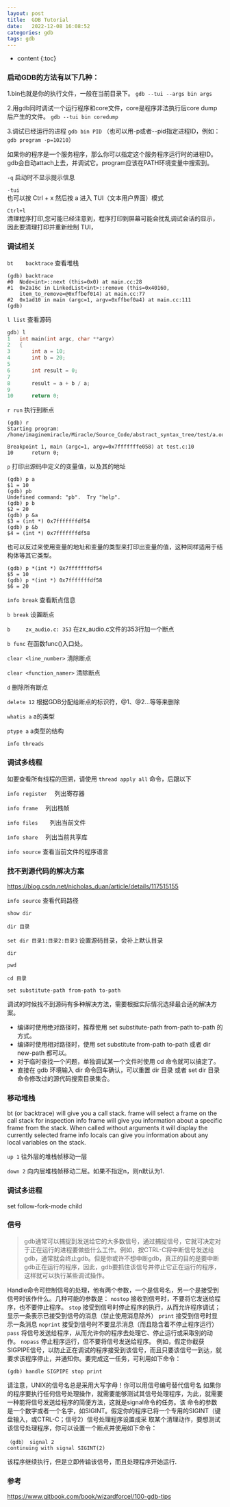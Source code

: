 ```yaml
---
layout: post
title:  GDB Tutorial
date:   2022-12-08 16:08:52
categories: gdb
tags: gdb
---
```


* content
{:toc}

### 启动GDB的方法有以下几种：
1.bin也就是你的执行文件，一般在当前目录下。
``gdb --tui --args bin args``

2.用gdb同时调试一个运行程序和core文件，core是程序非法执行后core dump后产生的文件。
``gdb --tui bin coredump``

3.调试已经运行的进程
``gdb bin PID``
（也可以用-p或者--pid指定进程ID，例如：``gdb program -p=10210``）

如果你的程序是一个服务程序，那么你可以指定这个服务程序运行时的进程ID。gdb会自动attach上去，并调试它。program应该在PATH环境变量中搜索到。

``-q``
启动时不显示提示信息

``-tui``			
也可以按 Ctrl + x 然后按 a 进入 TUI（文本用户界面）模式

``Ctrl+l``			
清理程序打印,您可能已经注意到，程序打印到屏幕可能会扰乱调试会话的显示，因此要清理打印并重新绘制 TUI，


### 调试相关
``bt	backtrace``	查看堆栈
``` shell
(gdb) backtrace
#0  Node<int>::next (this=0x0) at main.cc:28
#1  0x2a16c in LinkedList<int>::remove (this=0x40160, 
    item_to_remove=@0xffbef014) at main.cc:77
#2  0x1ad10 in main (argc=1, argv=0xffbef0a4) at main.cc:111
(gdb)
```

``l	list``		查看源码
``` c++
gdb) l
1	int main(int argc, char **argv)
2	{
3	    int a = 10;
4	    int b = 20;
5	
6	    int result = 0;
7	
8	    result = a + b / a;
9	
10	    return 0;
```

``r	run``			执行到断点
``` shell
(gdb) r
Starting program: /home/imaginemiracle/Miracle/Source_Code/abstract_syntax_tree/test/a.out 

Breakpoint 1, main (argc=1, argv=0x7fffffffe058) at test.c:10
10	    return 0;
```


``p``				打印出源码中定义的变量值，以及其的地址
``` shell
(gdb) p a
$1 = 10
(gdb) pb
Undefined command: "pb".  Try "help".
(gdb) p b
$2 = 20
(gdb) p &a
$3 = (int *) 0x7fffffffdf54
(gdb) p &b
$4 = (int *) 0x7fffffffdf58
```

也可以反过来使用变量的地址和变量的类型来打印出变量的值，这种同样适用于结构体等其它类型。
``` shell
(gdb) p *(int *) 0x7fffffffdf54
$5 = 10
(gdb) p *(int *) 0x7fffffffdf58
$6 = 20
```

``info break`` 				查看断点信息

``b	break``				设置断点

``b 	zx_audio.c: 353``		在zx_audio.c文件的353行加一个断点

``b	func``				在函数func()入口处。

``clear <line_number>``		清除断点

``clear <function_namer>``	清除断点

``d``						删除所有断点

``delete 12`` 				根据GDB分配给断点的标识符，@1、@2...等等来删除

``whatis a`` 				a的类型

``ptype a`` 				a类型的结构

``info threads`` 

### 调试多线程
如要查看所有线程的回溯，请使用 ``thread apply all`` 命令，后跟以下

``info register``　 列出寄存器

``info frame``　   列出栈帧

``info files``　　列出当前文件

``info share``　 列出当前共享库

``info source``   查看当前文件的程序语言

### 找不到源代码的解决方案
https://blog.csdn.net/nicholas_duan/article/details/117515155

``info source``		查看代码路径

``show dir``

``dir 目录``

``set dir 目录1:目录2:目录3`` 设置源码目录，会补上默认目录

``dir``

``pwd``

``cd 目录``

``set substitute-path from-path to-path``

调试的时候找不到源码有多种解决方法，需要根据实际情况选择最合适的解决方案。
- 编译时使用绝对路径时，推荐使用 set substitute-path from-path to-path 的方式。
- 编译时使用相对路径时，使用 set substitute from-path to-path 或者 dir new-path 都可以。
- 对于临时查找一个问题，单独调试某一个文件时使用 cd 命令就可以搞定了。
- 直接在 gdb 环境输入 dir 命令回车确认，可以重置 dir 目录 或者 set dir 目录 命令修改过的源代码搜索目录集合。

### 移动堆栈
bt (or backtrace) will give you a call stack.
frame <args> will select a frame on the call stack for inspection
info frame <args> will give you information about a specific frame from the stack. When called without arguments it will display the currently selected frame
info locals can give you information about any local variables on the stack.

``up 1``	往外层的堆栈帧移动一层

``down 2``  向内层堆栈帧移动二层。如果不指定n，则n默认为1.


### 调试多进程
set follow-fork-mode child


### 信号

>gdb通常可以捕捉到发送给它的大多数信号，通过捕捉信号，它就可决定对于正在运行的进程要做些什么工作。例如，按CTRL-C将中断信号发送给gdb，通常就会终止gdb。但是你或许不想中断gdb，真正的目的是要中断gdb正在运行的程序，因此，gdb要抓住该信号并停止它正在运行的程序，这样就可以执行某些调试操作。

Handle命令可控制信号的处理，他有两个参数，一个是信号名，另一个是接受到信号时该作什么。几种可能的参数是：
``nostop`` 接收到信号时，不要将它发送给程序，也不要停止程序。
``stop`` 接受到信号时停止程序的执行，从而允许程序调试；显示一条表示已接受到信号的消息（禁止使用消息除外）
``print`` 接受到信号时显示一条消息
``noprint`` 接受到信号时不要显示消息（而且隐含着不停止程序运行）
``pass`` 将信号发送给程序，从而允许你的程序去处理它、停止运行或采取别的动作。
``nopass`` 停止程序运行，但不要将信号发送给程序。
例如，假定你截获SIGPIPE信号，以防止正在调试的程序接受到该信号，而且只要该信号一到达，就要求该程序停止，并通知你。要完成这一任务，可利用如下命令：
``` shell
(gdb) handle SIGPIPE stop print
```
请注意，UNIX的信号名总是采用大写字母！你可以用信号编号替代信号名
如果你的程序要执行任何信号处理操作，就需要能够测试其信号处理程序，为此，就需要一种能将信号发送给程序的简便方法，这就是signal命令的任务。该 命令的参数是一个数字或者一个名字，如SIGINT。假定你的程序已将一个专用的SIGINT（键盘输入，或CTRL-C；信号2）信号处理程序设置成采 取某个清理动作，要想测试该信号处理程序，你可以设置一个断点并使用如下命令：
``` shell
（gdb） signal 2
continuing with signal SIGINT(2)
```
该程序继续执行，但是立即传输该信号，而且处理程序开始运行.

### 参考
https://www.gitbook.com/book/wizardforcel/100-gdb-tips